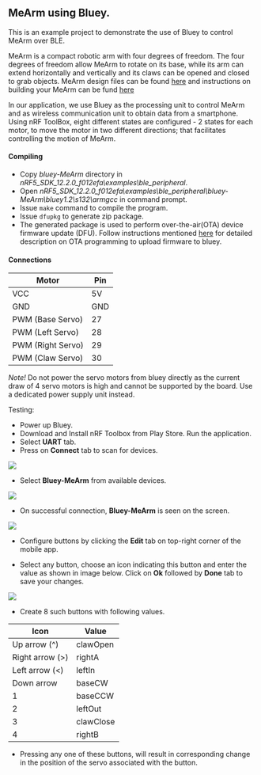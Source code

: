 ## MeArm using Bluey.

This is an example project to demonstrate the use of Bluey to control MeArm over BLE.

MeArm is a compact robotic arm with four degrees of freedom. The four degrees of freedom allow MeArm to rotate on its base, while its arm can extend horizontally and vertically and its claws can be opened and closed to grab objects. 
MeArm design files can be found [here](https://github.com/mimeindustries/MeArm) and instructions on building your MeArm can be fund [here](http://learn.mime.co.uk/docs/control-your-mearm-from-arduino/)

In our application, we use Bluey as the processing unit to control MeArm and as wireless communication unit to obtain data from a smartphone. Using nRF ToolBox, eight different states are configured - 2 states for each motor, to move the motor in two different directions; that facilitates controlling the motion of MeArm. 

#### Compiling

* Copy *bluey-MeArm* directory in *nRF5_SDK_12.2.0_f012efa\examples\ble_peripheral*.
* Open *nRF5_SDK_12.2.0_f012efa\examples\ble_peripheral\bluey-MeArm\bluey1.2\s132\armgcc* in command prompt.
* Issue `make` command to compile the program.
* Issue `dfupkg` to generate zip package. 
* The generated package is used to perform over-the-air(OTA) device firmware update (DFU). Follow instructions mentioned [here](../ota-prog.md) for detailed description on OTA programming to upload firmware to bluey.


#### Connections

Motor | Pin
----- | ---
VCC   | 5V
GND   | GND
PWM (Base Servo) | 27
PWM (Left Servo) | 28
PWM (Right Servo)| 29
PWM (Claw Servo) | 30

*Note!* Do not power the servo motors from bluey directly as the current draw of 4 servo motors is high and cannot be supported by the board. Use a dedicated power supply unit instead.

Testing:

* Power up Bluey.
* Download and Install nRF Toolbox from Play Store. Run the application.
* Select **UART** tab.
* Press on **Connect** tab to scan for devices.

![](images/connect.jpg)

* Select **Bluey-MeArm** from available devices.

![](images/scan.jpg)

* On successful connection, **Bluey-MeArm** is seen on the screen.

![](images/Bluey-Mearm.jpg)

* Configure buttons by clicking the **Edit** tab on top-right corner of the mobile app.

* Select any button, choose an icon indicating this button and enter the value as shown in image below. Click on **Ok** followed by  **Done** tab to save your changes.

![](images/config.jpg)

* Create 8 such buttons with following values.

Icon | Value
---- | -----
Up arrow (^) | clawOpen
Right arrow (>) | rightA
Left arrow (<) | leftIn
Down arrow     | baseCW
1 | baseCCW
2 | leftOut
3 | clawClose
4 | rightB

* Pressing any one of these buttons, will result in corresponding change in the position of the servo associated with the button.
